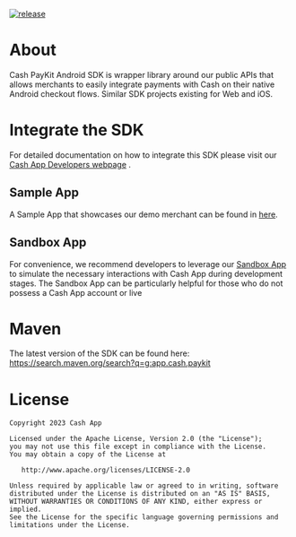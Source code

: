 [![release](https://github.com/cashapp/android-cash-paykit-sdk/actions/workflows/release.yaml/badge.svg)](https://github.com/cashapp/android-cash-paykit-sdk/actions/workflows/release.yaml)

# About

Cash PayKit Android SDK is wrapper library around our public APIs that allows merchants to easily
integrate payments with Cash on their native Android checkout flows. Similar SDK projects existing
for Web and iOS.

# Integrate the SDK

For detailed documentation on how to integrate this SDK please visit
our [Cash App Developers webpage](https://developers.cash.app/docs/api/technical-documentation/sdks/pay-kit/android-getting-started)
.

## Sample App

A Sample App that showcases our demo merchant can be found
in [here](https://github.com/squareup/cash-pay-kit-sdk-android-sample-app).

## Sandbox App

For convenience, we recommend developers to leverage
our [Sandbox App](https://developers.cash.app/docs/api/technical-documentation/sandbox/sandbox-app)
to simulate the necessary interactions with Cash App during development stages.
The Sandbox App can be particularly helpful for those who do not possess a Cash App account or live

# Maven

The latest version of the SDK can be found here: https://search.maven.org/search?q=g:app.cash.paykit

License
=======

    Copyright 2023 Cash App

    Licensed under the Apache License, Version 2.0 (the "License");
    you may not use this file except in compliance with the License.
    You may obtain a copy of the License at

       http://www.apache.org/licenses/LICENSE-2.0

    Unless required by applicable law or agreed to in writing, software
    distributed under the License is distributed on an "AS IS" BASIS,
    WITHOUT WARRANTIES OR CONDITIONS OF ANY KIND, either express or implied.
    See the License for the specific language governing permissions and
    limitations under the License.